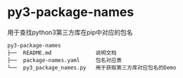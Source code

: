 # py3-package-names
用于查找python3第三方库在pip中对应的包名


```
py3-package-names
├──  README.md              说明文档
├──  package-names.yaml     包名对应表
└──  py3_package_names.py   用于获取第三方库对应包名的Demo
```

